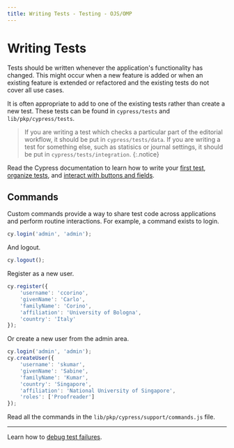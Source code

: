 ```yaml
---
title: Writing Tests - Testing - OJS/OMP
---
```


# Writing Tests

Tests should be written whenever the application's functionality has changed. This might occur when a new feature is added or when an existing feature is extended or refactored and the existing tests do not cover all use cases.

It is often appropriate to add to one of the existing tests rather than create a new test. These tests can be found in `cypress/tests` and `lib/pkp/cypress/tests`.

> If you are writing a test which checks a particular part of the editorial workflow, it should be put in `cypress/tests/data`. If you are writing a test for something else, such as statisics or journal settings, it should be put in `cypress/tests/integration`.
{:.notice}

Read the Cypress documentation to learn how to write your [first test](https://docs.cypress.io/guides/getting-started/writing-your-first-test.html), [organize tests](https://docs.cypress.io/guides/core-concepts/writing-and-organizing-tests.html#Test-Structure), and [interact with buttons and fields](https://docs.cypress.io/guides/core-concepts/interacting-with-elements.html#Actionability).

## Commands

Custom commands provide a way to share test code across applications and perform routine interactions. For example, a command exists to login.

```js
cy.login('admin', 'admin');
```

And logout.

```js
cy.logout();
```

Register as a new user.

```js
cy.register({
	'username': 'ccorino',
	'givenName': 'Carlo',
	'familyName': 'Corino',
	'affiliation': 'University of Bologna',
	'country': 'Italy'
});
```

Or create a new user from the admin area.

```js
cy.login('admin', 'admin');
cy.createUser({
	'username': 'skumar',
	'givenName': 'Sabine',
	'familyName': 'Kumar',
	'country': 'Singapore',
	'affiliation': 'National University of Singapore',
	'roles': ['Proofreader']
});
```

Read all the commands in the `lib/pkp/cypress/support/commands.js` file.

---

Learn how to [debug test failures](./debug).